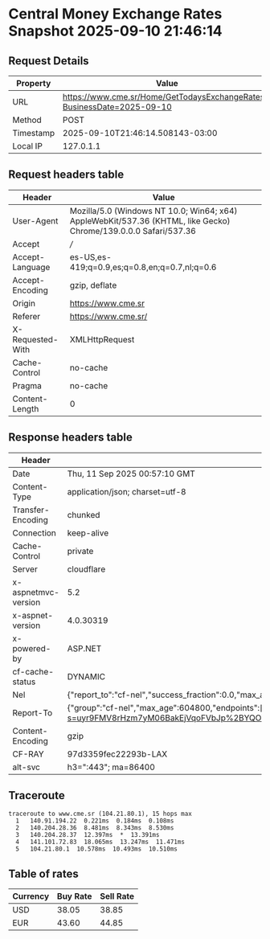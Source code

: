 # Central Money Exchange Rates Snapshot 2025-09-10 21:46:14
## Request Details

| Property | Value |
|----------|-------|
| URL | https://www.cme.sr/Home/GetTodaysExchangeRates/?BusinessDate=2025-09-10 |
| Method | POST |
| Timestamp | 2025-09-10T21:46:14.508143-03:00 |
| Local IP | 127.0.1.1 |
    
## Request headers table

| Header | Value |
|--------|-------|
| User-Agent | Mozilla/5.0 (Windows NT 10.0; Win64; x64) AppleWebKit/537.36 (KHTML, like Gecko) Chrome/139.0.0.0 Safari/537.36 |
| Accept | */* |
| Accept-Language | es-US,es-419;q=0.9,es;q=0.8,en;q=0.7,nl;q=0.6 |
| Accept-Encoding | gzip, deflate |
| Origin | https://www.cme.sr |
| Referer | https://www.cme.sr/ |
| X-Requested-With | XMLHttpRequest |
| Cache-Control | no-cache |
| Pragma | no-cache |
| Content-Length | 0 |

    
## Response headers table
| Header | Value |
|--------|-------|
| Date | Thu, 11 Sep 2025 00:57:10 GMT |
| Content-Type | application/json; charset=utf-8 |
| Transfer-Encoding | chunked |
| Connection | keep-alive |
| Cache-Control | private |
| Server | cloudflare |
| x-aspnetmvc-version | 5.2 |
| x-aspnet-version | 4.0.30319 |
| x-powered-by | ASP.NET |
| cf-cache-status | DYNAMIC |
| Nel | {"report_to":"cf-nel","success_fraction":0.0,"max_age":604800} |
| Report-To | {"group":"cf-nel","max_age":604800,"endpoints":[{"url":"https://a.nel.cloudflare.com/report/v4?s=uyr9FMV8rHzm7yM06BakEjVqoFVbJp%2BYQOVLNLePiDFuCxgn8sGhhv%2BVz6s2Es0TyXQgvY2zcNbVMITrZP%2FriG5dWFF%2Bcn74"}]} |
| Content-Encoding | gzip |
| CF-RAY | 97d3359fec22293b-LAX |
| alt-svc | h3=":443"; ma=86400 |

## Traceroute 

```
traceroute to www.cme.sr (104.21.80.1), 15 hops max
  1   140.91.194.22  0.221ms  0.184ms  0.108ms 
  2   140.204.28.36  8.481ms  8.343ms  8.530ms 
  3   140.204.28.37  12.397ms  *  13.391ms 
  4   141.101.72.83  18.065ms  13.247ms  11.471ms 
  5   104.21.80.1  10.578ms  10.493ms  10.510ms 

```


## Table of rates

| Currency | Buy Rate | Sell Rate |
|----------|----------|-----------|
| USD | 38.05 | 38.85 |
| EUR | 43.60 | 44.85 |
